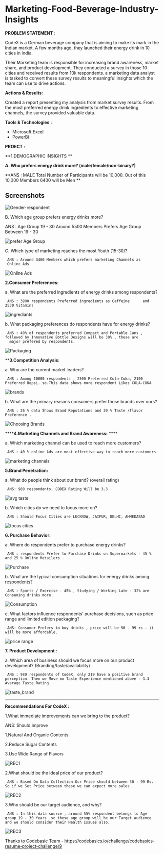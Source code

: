 # Marketing-Food-Beverage-Industry-Insights

**PROBLEM STATEMENT :**

CodeX is a German beverage company that is aiming to make its mark in the Indian market. A few months ago, they launched their energy drink in 10 cities in India.

Their Marketing team is responsible for increasing brand awareness, market share, and product development. They conducted a survey in those 10 cities and received results from 10k respondents.  a marketing data analyst is tasked to convert these survey results to meaningful insights which the team can use to drive actions.

**Actions & Results:**

Created a report presenting my analysis from market survey results. From the most preferred energy drink ingredients to effective marketing channels, the survey provided valuable data.

**Tools & Technologies :**

* Microsoft Excel
* PowerBi

**PROECT :**

**1.DEMOGRAPHIC INSIGHTS **

**A. Who prefers energy drink more? (male/female/non-binary?)**

   **ANS : MALE 
   Total Number of Participants will be 10,000. Out of this 10,000 
   Members 6400 will be Men **
   
## Screenshots

![Gender-respondent](https://github.com/user-attachments/assets/ac9f983c-7156-45c3-9de7-2d3fe444e1b6)

B. Which age group prefers energy drinks more?

   ANS : Age Group 19 - 30 
   Around 5500 Members Prefers Age Group Between 19 - 30 

   ![prefer Age Group](https://github.com/user-attachments/assets/94abefba-3a7b-4d9e-977c-792eb7ae2baf)

C.  Which type of marketing reaches the most Youth (15-30)?

     ANS : Around 3400 Members which prefers marketing Channels as 
     Online Ads 

 ![Online Ads](https://github.com/user-attachments/assets/2dfcd328-a719-4b0b-b7d2-5289d64df4bd)

**2.Consumer Preferences:**

a. What are the preferred ingredients of energy drinks among respondents?

     ANS : 3900 respondents Preferred ingredients as Caffeine      and    2530 Vitamins

  ![ingrediants](https://github.com/user-attachments/assets/351ab515-33b4-433f-8bd5-2543eef0f2ff)

b. What packaging preferences do respondents have for energy drinks?

     ANS : 40% of respondents preferred Compact and Portable Cans ,   followed by Innovative Bottle Designs will be 30% . these are 
      major prefered by respondents.

   ![Packaging](https://github.com/user-attachments/assets/7c3b0139-c4d8-4ac6-b610-1ea98b283d0c)

****3.Competition Analysis:**

a. Who are the current market leaders?
 
     ANS : Among 10000 respondents , 2500 Preferred Cola-Coka, 2100 Preferred Bepsi. so.This data shows more respondent Likes COLA-COKA 

 ![brands](https://github.com/user-attachments/assets/b245ec4a-2245-4abd-a112-41e017dbc086)

b. What are the primary reasons consumers prefer those brands over ours?

     ANS : 26 % data Shows Brand Reputations and 20 % Taste /flavor Preference . 

  ![Choosing Brands](https://github.com/user-attachments/assets/459e081b-d69a-47af-b3f5-365dc821fc9f)

******4.Marketing Channels and Brand Awareness:** ****

a. Which marketing channel can be used to reach more customers?

     ANS : 40 % online Ads are most effective way to reach more customers. 

![marketing channels](https://github.com/user-attachments/assets/2d4d5a1c-b0a4-4c8f-98e9-39c13af90911)

**5.Brand Penetration:**

a. What do people think about our brand? (overall rating)
    
     ANS: 980 respondents, CODEX Rating Will be 3.3 

![avg taste](https://github.com/user-attachments/assets/adc11bb0-1d54-4a3e-8263-0d3e8bb3cfd3)

b. Which cities do we need to focus more on?

     ANS : Should Focus Cities are LUCKNOW, JAIPUR, DELHI, AHMEDABAD

![focus cities](https://github.com/user-attachments/assets/9e131f8a-9c38-417e-aaad-e79c95bf5797)

**6. Purchase Behavior:**

a. Where do respondents prefer to purchase energy drinks?

     ANS : respondents Prefer to Purchase Drinks on Supermarkets - 45 % and 25 % Online Retailers .

![Purchase](https://github.com/user-attachments/assets/c6366d04-9e94-4867-8aae-d454e72483bf)

b. What are the typical consumption situations for energy drinks among respondents?

     ANS : Sports / Exercise - 45% , Studying / Working Late - 32% are Consuming drinks more.

![Consumption](https://github.com/user-attachments/assets/6ea44278-7baf-41df-9776-943b6aca281d)

c. What factors influence respondents' purchase decisions, such as price range and limited edition packaging?

     ANS: Consumer Prefers to buy drinks , price will be 50 - 99 rs . it will be more affordable. 

![price range](https://github.com/user-attachments/assets/49a21630-d6ca-41dd-a15a-0e65b28a17b8)

**7. Product Development :**

a. Which area of business should we focus more on our product development?
(Branding/taste/availability)

     ANS : 980 respondents of CodeX, only 219 have a positive brand perception. Then we Move on Taste Experience mentioned above - 3.3 Average Taste Rating . 

![taste_brand](https://github.com/user-attachments/assets/0864fcdf-3212-4268-bf5f-6584b4286a0a)

-------------------------------------------------------------------

**Recommendations For CodeX :** 

1.What immediate improvements can we bring to the product?

   ANS: Should improve 

   1.Natural And Organic Contents

   2.Reduce Sugar Contents 

   3.Use Wide Range of Flavors 

![REC1](https://github.com/user-attachments/assets/1ccf9a49-4709-4705-8599-fd6261fc7349)



2.What should be the ideal price of our product?

     ANS : Based On Data Collection Our Price should between 50 - 99 Rs.  So if we Set Price between these we can expect more sales .

![REC2](https://github.com/user-attachments/assets/0a140507-10c3-40b3-b14a-e3a47bc21f9c)

    

3.Who should be our target audience, and why?

     ANS : In this data source , around 55% respondent belongs to Age group 19 - 30 Years .so these age group will be our Target audience and we should consider their Health Issues also.

![REC3](https://github.com/user-attachments/assets/29b1da96-9441-4800-9cc6-16120a61370d)



Thanks to Codebasic Team - https://codebasics.io/challenge/codebasics-resume-project-challenge/9 











